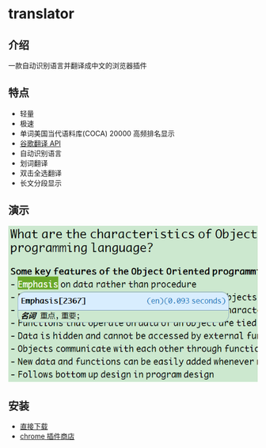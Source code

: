 # translator

## 介绍
一款自动识别语言并翻译成中文的浏览器插件

## 特点
- 轻量
- 极速
- 单词美国当代语料库(COCA) 20000 高频排名显示
- [谷歌翻译 API](https://translate.google.cn)
- 自动识别语言
- 划词翻译
- 双击全选翻译
- 长文分段显示

## 演示
![translator](/imgs/demo.png)

## 安装
- [直接下载](https://github.com/Liy1eE/translator/releases)
- [chrome 插件商店](https://chrome.google.com/webstore/detail/%E5%85%89%E9%80%9F%E7%BF%BB%E8%AF%91/ebhiibkokgipjmidlacohkgfgbecabib)
